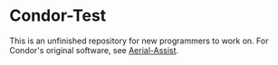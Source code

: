 # Condor-Test
This is an unfinished repository for new programmers to work on. For Condor's original software, see [Aerial-Assist](https://github.com/robototes/Aerial-Assist "Condor's original softwware").

